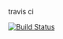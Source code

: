 travis ci

[![Build Status](https://app.travis-ci.com/leepeace/react_travis.svg?branch=master)](https://app.travis-ci.com/leepeace/react_travis)
